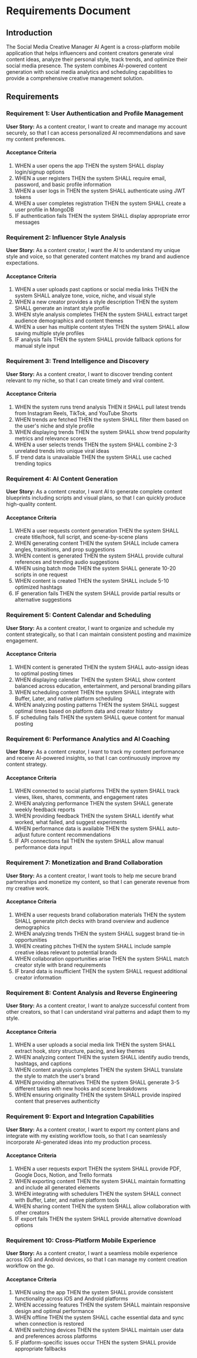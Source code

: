 # Requirements Document

## Introduction

The Social Media Creative Manager AI Agent is a cross-platform mobile application that helps influencers and content creators generate viral content ideas, analyze their personal style, track trends, and optimize their social media presence. The system combines AI-powered content generation with social media analytics and scheduling capabilities to provide a comprehensive creative management solution.

## Requirements

### Requirement 1: User Authentication and Profile Management

**User Story:** As a content creator, I want to create and manage my account securely, so that I can access personalized AI recommendations and save my content preferences.

#### Acceptance Criteria

1. WHEN a user opens the app THEN the system SHALL display login/signup options
2. WHEN a user registers THEN the system SHALL require email, password, and basic profile information
3. WHEN a user logs in THEN the system SHALL authenticate using JWT tokens
4. WHEN a user completes registration THEN the system SHALL create a user profile in MongoDB
5. IF authentication fails THEN the system SHALL display appropriate error messages

### Requirement 2: Influencer Style Analysis

**User Story:** As a content creator, I want the AI to understand my unique style and voice, so that generated content matches my brand and audience expectations.

#### Acceptance Criteria

1. WHEN a user uploads past captions or social media links THEN the system SHALL analyze tone, voice, niche, and visual style
2. WHEN a new creator provides a style description THEN the system SHALL generate an instant style profile
3. WHEN style analysis completes THEN the system SHALL extract target audience demographics and content themes
4. WHEN a user has multiple content styles THEN the system SHALL allow saving multiple style profiles
5. IF analysis fails THEN the system SHALL provide fallback options for manual style input

### Requirement 3: Trend Intelligence and Discovery

**User Story:** As a content creator, I want to discover trending content relevant to my niche, so that I can create timely and viral content.

#### Acceptance Criteria

1. WHEN the system runs trend analysis THEN it SHALL pull latest trends from Instagram Reels, TikTok, and YouTube Shorts
2. WHEN trends are fetched THEN the system SHALL filter them based on the user's niche and style profile
3. WHEN displaying trends THEN the system SHALL show trend popularity metrics and relevance scores
4. WHEN a user selects trends THEN the system SHALL combine 2-3 unrelated trends into unique viral ideas
5. IF trend data is unavailable THEN the system SHALL use cached trending topics

### Requirement 4: AI Content Generation

**User Story:** As a content creator, I want AI to generate complete content blueprints including scripts and visual plans, so that I can quickly produce high-quality content.

#### Acceptance Criteria

1. WHEN a user requests content generation THEN the system SHALL create title/hook, full script, and scene-by-scene plans
2. WHEN generating content THEN the system SHALL include camera angles, transitions, and prop suggestions
3. WHEN content is generated THEN the system SHALL provide cultural references and trending audio suggestions
4. WHEN using batch mode THEN the system SHALL generate 10-20 scripts in one request
5. WHEN content is created THEN the system SHALL include 5-10 optimized hashtags
6. IF generation fails THEN the system SHALL provide partial results or alternative suggestions

### Requirement 5: Content Calendar and Scheduling

**User Story:** As a content creator, I want to organize and schedule my content strategically, so that I can maintain consistent posting and maximize engagement.

#### Acceptance Criteria

1. WHEN content is generated THEN the system SHALL auto-assign ideas to optimal posting times
2. WHEN displaying calendar THEN the system SHALL show content balanced across education, entertainment, and personal branding pillars
3. WHEN scheduling content THEN the system SHALL integrate with Buffer, Later, and native platform scheduling
4. WHEN analyzing posting patterns THEN the system SHALL suggest optimal times based on platform data and creator history
5. IF scheduling fails THEN the system SHALL queue content for manual posting

### Requirement 6: Performance Analytics and AI Coaching

**User Story:** As a content creator, I want to track my content performance and receive AI-powered insights, so that I can continuously improve my content strategy.

#### Acceptance Criteria

1. WHEN connected to social platforms THEN the system SHALL track views, likes, shares, comments, and engagement rates
2. WHEN analyzing performance THEN the system SHALL generate weekly feedback reports
3. WHEN providing feedback THEN the system SHALL identify what worked, what failed, and suggest experiments
4. WHEN performance data is available THEN the system SHALL auto-adjust future content recommendations
5. IF API connections fail THEN the system SHALL allow manual performance data input

### Requirement 7: Monetization and Brand Collaboration

**User Story:** As a content creator, I want tools to help me secure brand partnerships and monetize my content, so that I can generate revenue from my creative work.

#### Acceptance Criteria

1. WHEN a user requests brand collaboration materials THEN the system SHALL generate pitch decks with brand overview and audience demographics
2. WHEN analyzing trends THEN the system SHALL suggest brand tie-in opportunities
3. WHEN creating pitches THEN the system SHALL include sample creative ideas relevant to potential brands
4. WHEN collaboration opportunities arise THEN the system SHALL match creator style with brand requirements
5. IF brand data is insufficient THEN the system SHALL request additional creator information

### Requirement 8: Content Analysis and Reverse Engineering

**User Story:** As a content creator, I want to analyze successful content from other creators, so that I can understand viral patterns and adapt them to my style.

#### Acceptance Criteria

1. WHEN a user uploads a social media link THEN the system SHALL extract hook, story structure, pacing, and key themes
2. WHEN analyzing content THEN the system SHALL identify audio trends, hashtags, and captions
3. WHEN content analysis completes THEN the system SHALL translate the style to match the user's brand
4. WHEN providing alternatives THEN the system SHALL generate 3-5 different takes with new hooks and scene breakdowns
5. WHEN ensuring originality THEN the system SHALL provide inspired content that preserves authenticity

### Requirement 9: Export and Integration Capabilities

**User Story:** As a content creator, I want to export my content plans and integrate with my existing workflow tools, so that I can seamlessly incorporate AI-generated ideas into my production process.

#### Acceptance Criteria

1. WHEN a user requests export THEN the system SHALL provide PDF, Google Docs, Notion, and Trello formats
2. WHEN exporting content THEN the system SHALL maintain formatting and include all generated elements
3. WHEN integrating with schedulers THEN the system SHALL connect with Buffer, Later, and native platform tools
4. WHEN sharing content THEN the system SHALL allow collaboration with other creators
5. IF export fails THEN the system SHALL provide alternative download options

### Requirement 10: Cross-Platform Mobile Experience

**User Story:** As a content creator, I want a seamless mobile experience across iOS and Android devices, so that I can manage my content creation workflow on the go.

#### Acceptance Criteria

1. WHEN using the app THEN the system SHALL provide consistent functionality across iOS and Android platforms
2. WHEN accessing features THEN the system SHALL maintain responsive design and optimal performance
3. WHEN offline THEN the system SHALL cache essential data and sync when connection is restored
4. WHEN switching devices THEN the system SHALL maintain user data and preferences across platforms
5. IF platform-specific issues occur THEN the system SHALL provide appropriate fallbacks